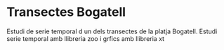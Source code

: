 # Transectes Bogatell
Estudi de serie temporal d un dels transectes de la platja Bogatell.
Estudi serie temporal amb llibreria zoo i grfics amb llibreria xt
